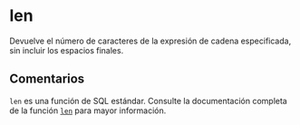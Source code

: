 ﻿---
SidebarGroup: "index-text-functions"
Autogenerated: true
---

# len

Devuelve el número de caracteres de la expresión de cadena especificada, sin incluir los espacios finales.

## Comentarios 

`len` es una función de SQL estándar. Consulte la documentación completa de la función [`len`](https://learn.microsoft.com/es-es/sql/t-sql/functions/len-transact-sql) para mayor información.
